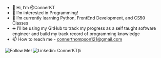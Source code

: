 - 👋 Hi, I’m @ConnerKT
- 👀 I’m interested in Programming!
- 🌱 I’m currently learning Python, FrontEnd Development, and CS50 Classes
- ➕ I'll be using my GitHub to track my progress as a self taught software engineer and build my track record of programming knowledge
- 📫 How to reach me - connerthompson121@gmail.com

<!---
ConnerKT/ConnerKT is a ✨ special ✨ repository because its `README.md` (this file) appears on your GitHub profile.
You can click the Preview link to take a look at your changes.
--->
![Follow Me!](https://img.shields.io/github/followers/ConnerKT?style=social)
![Linkedin: ConnerKT](https://img.shields.io/badge/LinkedIn-0077B5?style=for-the-badge&logo=linkedin&logoColor=white)(li

